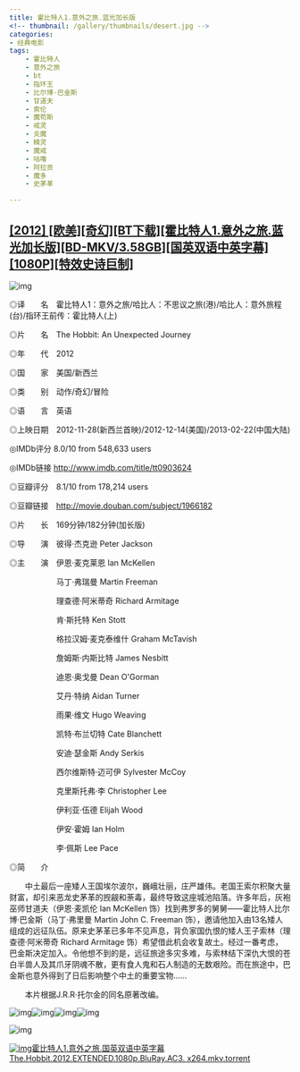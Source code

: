 ```yaml
---
title: 霍比特人1.意外之旅.蓝光加长版
<!-- thumbnail: /gallery/thumbnails/desert.jpg -->
categories: 
- 经典电影
tags:
    - 霍比特人
    - 意外之旅
    - bt
    - 指环王
    - 比尔博·巴金斯
    - 甘道夫
    - 索伦
    - 魔苟斯
    - 戒灵
    - 炎魔
    - 精灵
    - 魔戒
    - 咕噜
    - 阿拉贡
    - 魔多
    - 史茅革

---
```


## [[2012] [欧美][奇幻][BT下载][霍比特人1.意外之旅.蓝光加长版][BD-MKV/3.58GB][国英双语中英字幕][1080P][特效史诗巨制]](https://moruoyiming.github.io/2020/09/23/%5BBT%E4%B8%8B%E8%BD%BD%5D%5B%E9%9C%8D%E6%AF%94%E7%89%B9%E4%BA%BA1.%E6%84%8F%E5%A4%96%E4%B9%8B%E6%97%85.%E8%93%9D%E5%85%89%E5%8A%A0%E9%95%BF%E7%89%88%5D%5BBD-MKV3.58GB%5D)







![img](https://www.btbttpic.com/upload/attach/000/156/ed9e83d03a49fa20571b605549cadce5.jpg)


  <!-- more -->








◎译　　名　霍比特人1：意外之旅/哈比人：不思议之旅(港)/哈比人：意外旅程(台)/指环王前传：霍比特人(上)



◎片　　名　The Hobbit: An Unexpected Journey



◎年　　代　2012



◎国　　家　美国/新西兰



◎类　　别　动作/奇幻/冒险



◎语　　言　英语



◎上映日期　2012-11-28(新西兰首映)/2012-12-14(美国)/2013-02-22(中国大陆)



◎IMDb评分 8.0/10 from 548,633 users



◎IMDb链接 http://www.imdb.com/title/tt0903624



◎豆瓣评分　8.1/10 from 178,214 users



◎豆瓣链接　http://movie.douban.com/subject/1966182



◎片　　长　169分钟/182分钟(加长版)



◎导　　演　彼得·杰克逊 Peter Jackson



◎主　　演　伊恩·麦克莱恩 Ian McKellen



　　　　　　马丁·弗瑞曼 Martin Freeman



　　　　　　理查德·阿米蒂奇 Richard Armitage



　　　　　　肯·斯托特 Ken Stott



　　　　　　格拉汉姆·麦克泰维什 Graham McTavish



　　　　　　詹姆斯·内斯比特 James Nesbitt



　　　　　　迪恩·奥戈曼 Dean O'Gorman



　　　　　　艾丹·特纳 Aidan Turner



　　　　　　雨果·维文 Hugo Weaving



　　　　　　凯特·布兰切特 Cate Blanchett



　　　　　　安迪·瑟金斯 Andy Serkis



　　　　　　西尔维斯特·迈可伊 Sylvester McCoy



　　　　　　克里斯托弗·李 Christopher Lee



　　　　　　伊利亚·伍德 Elijah Wood



　　　　　　伊安·霍姆 Ian Holm



　　　　　　李·佩斯 Lee Pace











◎简　　介





　　中土最后一座矮人王国埃尔波尔，巍峨壮丽，庄严雄伟。老国王索尔积聚大量财富，却引来恶龙史茅革的觊觎和荼毒，最终导致这座城池陷落。许多年后，灰袍巫师甘道夫（伊恩·麦凯伦 Ian McKellen 饰）找到弗罗多的舅舅——霍比特人比尔博·巴金斯（马丁·弗里曼 Martin John C. Freeman 饰），邀请他加入由13名矮人组成的远征队伍。原来史茅革已多年不见声息，背负家国仇恨的矮人王子索林（理查德·阿米蒂奇 Richard Armitage 饰）希望借此机会收复故土。经过一番考虑，巴金斯决定加入。令他想不到的是，远征旅途多灾多难，与索林结下深仇大恨的苍白半兽人及其爪牙阴魂不散，更有食人鬼和石人制造的无数艰险。而在旅途中，巴金斯也意外得到了日后影响整个中土的重要宝物……



　　本片根据J.R.R·托尔金的同名原著改编。





![img](https://www.btbttpic.com/upload/attach/000/156/63cfb65fa4c40e6dfe75be9914e7c7eb.jpg)![img](https://www.btbttpic.com/upload/attach/000/156/97c5f976ed31529451726846dade1e9a.jpg)![img](https://www.btbttpic.com/upload/attach/000/156/abab8aa12bec77cb6a0a6efcadcc15c7.jpg)![img](https://www.btbttpic.com/upload/attach/000/156/b88a2a4890957b8e9fa88f72d8be1ad6.jpg)



![img](https://www.btbttpic.com/upload/attach/000/156/984328a8b7dc06b42f64dd53dcbeded9.jpg)

[![img](http://www.3btjia.com/view/image/filetype/torrent.gif)霍比特人1.意外之旅.国英双语中英字幕 The.Hobbit.2012.EXTENDED.1080p.BluRay.AC3. x264.mkv.torrent](http://www.3btjia.com/thread-index-fid-1-tid-26984.htm)